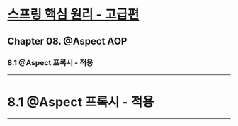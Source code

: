 # <a href = "../README.md" target="_blank">스프링 핵심 원리 - 고급편</a>
## Chapter 08. @Aspect AOP
### 8.1 @Aspect 프록시 - 적용


---

# 8.1 @Aspect 프록시 - 적용

---
